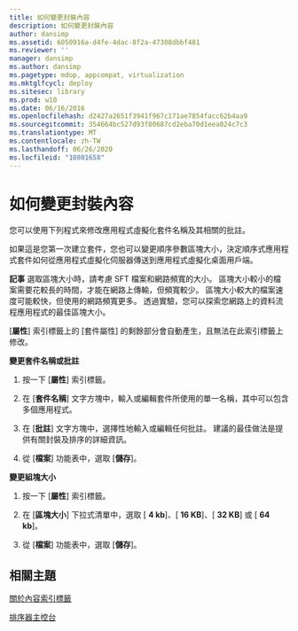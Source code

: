 ```yaml
---
title: 如何變更封裝內容
description: 如何變更封裝內容
author: dansimp
ms.assetid: 6050916a-d4fe-4dac-8f2a-47308dbbf481
ms.reviewer: ''
manager: dansimp
ms.author: dansimp
ms.pagetype: mdop, appcompat, virtualization
ms.mktglfcycl: deploy
ms.sitesec: library
ms.prod: w10
ms.date: 06/16/2016
ms.openlocfilehash: d2427a2651f3941f967c171ae7854facc62b4aa9
ms.sourcegitcommit: 354664bc527d93f80687cd2eba70d1eea024c7c3
ms.translationtype: MT
ms.contentlocale: zh-TW
ms.lasthandoff: 06/26/2020
ms.locfileid: "10801658"
---
```

# 如何變更封裝內容


您可以使用下列程式來修改應用程式虛擬化套件名稱及其相關的批註。

如果這是您第一次建立套件，您也可以變更順序參數區塊大小，決定順序式應用程式套件如何從應用程式虛擬化伺服器傳送到應用程式虛擬化桌面用戶端。

**記事** 選取區塊大小時，請考慮 SFT 檔案和網路頻寬的大小。 區塊大小較小的檔案需要花較長的時間，才能在網路上傳輸，但頻寬較少。 區塊大小較大的檔案速度可能較快，但使用的網路頻寬更多。 透過實驗，您可以探索您網路上的資料流程應用程式的最佳區塊大小。

 

[**屬性**] 索引標籤上的 [套件屬性] 的剩餘部分會自動產生，且無法在此索引標籤上修改。

**變更套件名稱或批註**

1.  按一下 [**屬性**] 索引標籤。

2.  在 [**套件名稱**] 文字方塊中，輸入或編輯套件所使用的單一名稱，其中可以包含多個應用程式。

3.  在 [**批註**] 文字方塊中，選擇性地輸入或編輯任何批註。 建議的最佳做法是提供有關封裝及排序的詳細資訊。

4.  從 [**檔案**] 功能表中，選取 [**儲存**]。

**變更組塊大小**

1.  按一下 [**屬性**] 索引標籤。

2.  在 [**區塊大小**] 下拉式清單中，選取 [ **4 kb**]、[ **16 KB**]、[ **32 KB**] 或 [ **64 kb**]。

3.  從 [**檔案**] 功能表中，選取 [**儲存**]。

## 相關主題


[關於內容索引標籤](about-the-properties-tab.md)

[排序器主控台](sequencer-console.md)

 

 





